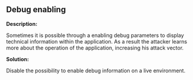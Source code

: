
Debug enabling
-------

**Description:**

Sometimes it is possible through a enabling debug parameters to display technical 
information within the application. As a result the attacker learns more about the 
operation of the application, increasing his attack vector.


**Solution:**

Disable the possibility to enable debug information on a live environment.

	